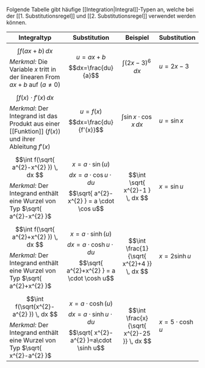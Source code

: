 Folgende Tabelle gibt häufige [[Integration|Integral]]-Typen an, welche bei der [[1. Substitutionsregel]] und [[2. Substitutionsregel]] verwendet werden können.

| Integraltyp | Substitution | Beispiel | Substitution |
| ---- | ---- | ---- | ---- |
| $$\int f(ax+b) \, dx $$*Merkmal:* Die Variable $x$ tritt in der linearen From $ax+b$ auf ($a\ne 0$) | $$u=ax+b$$$$dx=\frac{du}{a}$$ | $$\int (2x-3)^6 \, dx $$ | $u=2x-3$ |
| $$\int f(x)\cdot f'(x) \, dx $$*Merkmal*: Der Integrand ist das Produkt aus einer [[Funktion]] ($f(x)$) und ihrer Ableitung $f'(x)$ | $$u=f(x)$$$$dx=\frac{du}{f'(x)}$$ | $$\int \sin x\cdot \cos x \, dx $$ | $u=\sin x$ |
| $$\int f(\sqrt{ a^{2}-x^{2} }) \, dx $$*Merkmal:* Der Integrand enthält eine Wurzel von Typ $\sqrt{ a^{2}-x^{2} }$ | $$x=a\cdot \sin(u)$$$$dx=a\cdot \cos u\cdot du$$$$\sqrt{ a^{2}-x^{2} } = a \cdot \cos u$$ | $$\int \sqrt{ x^{2}-1 } \, dx $$ | $x=\sin u$ |
| $$\int f(\sqrt{ a^{2}+x^{2} }) \, dx $$*Merkmal:* Der Integrand enthält eine Wurzel von Typ $\sqrt{ a^{2}+x^{2} }$ | $$x=a\cdot \sinh(u)$$$$dx=a\cdot \cosh u\cdot du$$$$\sqrt{ a^{2}+x^{2} } = a \cdot \cosh u$$ | $$\int \frac{1}{\sqrt{ x^{2}+4 }} \, dx $$ | $x=2\sinh u$ |
| $$\int f(\sqrt{x^{2}-a^{2} }) \, dx $$*Merkmal:* Der Integrand enthält eine Wurzel von Typ $\sqrt{ x^{2}-a^{2} }$ | $$x=a\cdot \cosh(u)$$$$dx=a\cdot \sinh u\cdot du$$$$\sqrt{ x^{2}-a^{2} }=a\cdot \sinh u$$ | $$\int \frac{x}{\sqrt{ x^{2}-25 }} \, dx $$ | $x=5\cdot \cosh u$ |
